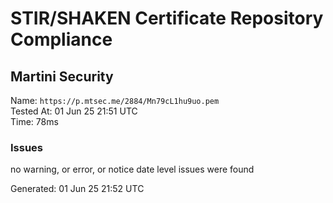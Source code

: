 # STIR/SHAKEN Certificate Repository Compliance

## Martini Security

Name: `https://p.mtsec.me/2884/Mn79cL1hu9uo.pem`\
Tested At: 01 Jun 25 21:51 UTC\
Time: 78ms

### Issues

no warning, or error, or notice date level issues were found

Generated: 01 Jun 25 21:52 UTC